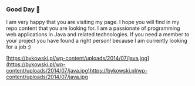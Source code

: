 ### Good Day 👋
I am very happy that you are visiting my page. I hope you will find in my repo content that you are looking for. 
I am a passionate of programming web applications in Java and related technologies. If you need a member to your project you have found a 
right person! because I am currently looking for a job :)

<!--
**MaciejBabicki/MaciejBabicki** is a ✨ _special_ ✨ repository because its `README.md` (this file) appears on your GitHub profile.

Here are some ideas to get you started:

- 🔭 I’m currently working on ...
- 🌱 I’m currently learning ...
- 👯 I’m looking to collaborate on ...
- 🤔 I’m looking for help with ...
- 💬 Ask me about ...
- 📫 How to reach me: ...
- 😄 Pronouns: ...
- ⚡ Fun fact: ...
-->
[https://bykowski.pl/wp-content/uploads/2014/07/java.jpg](https://bykowski.pl/wp-content/uploads/2014/07/java.jpg)https://bykowski.pl/wp-content/uploads/2014/07/java.jpg
